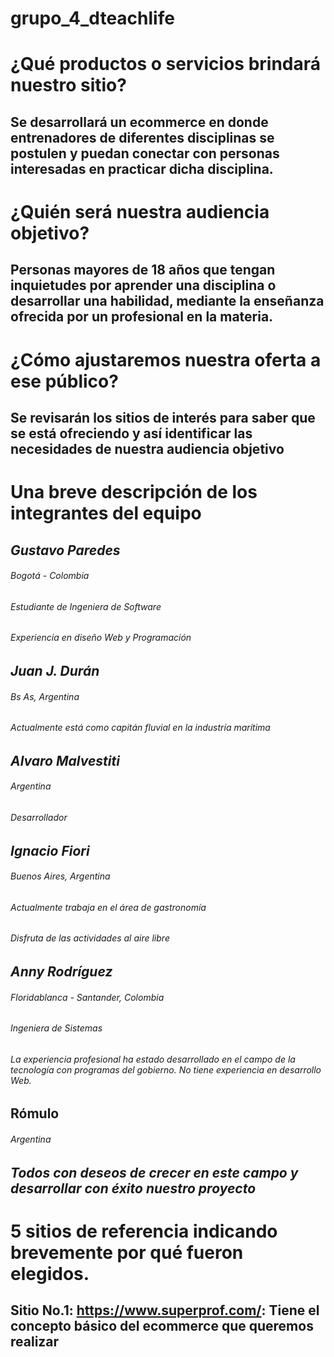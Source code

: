 # grupo_4_dteachlife
# ¿Qué productos o servicios brindará nuestro sitio?
## Se desarrollará un ecommerce en donde entrenadores de diferentes disciplinas se postulen y puedan conectar con personas interesadas en practicar dicha disciplina.
# ¿Quién será nuestra audiencia objetivo?
## Personas mayores de 18 años que tengan inquietudes por aprender una disciplina o desarrollar una habilidad, mediante la enseñanza ofrecida por un profesional en la materia. 
# ¿Cómo ajustaremos nuestra oferta a ese público?
## Se revisarán los sitios de interés para saber que se está ofreciendo y así identificar las necesidades de nuestra audiencia objetivo
#	Una breve descripción de los integrantes del equipo
## *Gustavo Paredes*
###### Bogotá - Colombia
###### Estudiante de Ingeniera de Software
###### Experiencia en diseño Web y Programación
## *Juan J. Durán*
###### Bs As, Argentina
###### Actualmente está como capitán fluvial en la industría marítima
## *Alvaro Malvestiti*
###### Argentina
###### Desarrollador
## *Ignacio Fiori*
###### Buenos Aires, Argentina
###### Actualmente trabaja en el área de gastronomía
###### Disfruta de las actividades al aire libre
## *Anny Rodríguez*
###### Floridablanca - Santander, Colombia
###### Ingeniera de Sistemas
###### La experiencia profesional ha estado desarrollado en el campo de la tecnología con programas del gobierno.  No tiene experiencia en desarrollo Web.
## Rómulo
###### Argentina
## *Todos con deseos de crecer en este campo y desarrollar con éxito nuestro proyecto*
# 5 sitios de referencia indicando brevemente por qué fueron elegidos.
## Sitio No.1: https://www.superprof.com/: Tiene el concepto básico del ecommerce que queremos realizar
